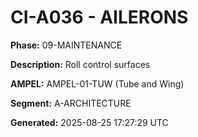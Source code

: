 # CI-A036 - AILERONS

**Phase:** 09-MAINTENANCE

**Description:** Roll control surfaces

**AMPEL:** AMPEL-01-TUW (Tube and Wing)

**Segment:** A-ARCHITECTURE

**Generated:** 2025-08-25 17:27:29 UTC
